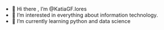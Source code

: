 - 👋 Hi there , I’m @KatiaGF.lores
- 👀 I’m interested in everything about information technology.
- 🌱 I’m currently learning python and data science

<!---
KatiaGFlores/KatiaGFlores is a ✨ special ✨ repository because its `README.md` (this file) appears on your GitHub profile.
You can click the Preview link to take a look at your changes.
--->
